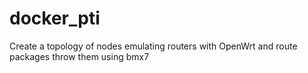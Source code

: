 # docker_pti

Create a topology of nodes emulating routers with OpenWrt and route packages throw them using bmx7
